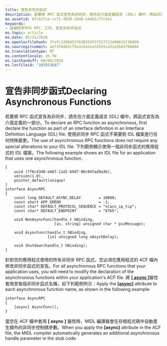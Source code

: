 ```yaml
---
title: 宣告非同步函式
description: 若要將 RPC 函式宣告為非同步，請先在介面定義語言 (IDL) 檔中，將函式宣告為介面定義的一部分。
ms.assetid: 8fc627ce-ccf1-40d9-a540-14461c7fc5e1
keywords:
- 遠端程序呼叫 RPC、工作、宣告非同步函式
ms.topic: article
ms.date: 05/31/2018
ms.openlocfilehash: 3fafc1208d53763835d72f527723d00816f38db9
ms.sourcegitcommit: ae73f4dd3cf5a3c6a1ea7d191ca32a5b01f6686b
ms.translationtype: MT
ms.contentlocale: zh-TW
ms.lasthandoff: 09/08/2020
ms.locfileid: "103933687"
---
```

# <a name="declaring-asynchronous-functions"></a><span data-ttu-id="cf423-104">宣告非同步函式</span><span class="sxs-lookup"><span data-stu-id="cf423-104">Declaring Asynchronous Functions</span></span>

<span data-ttu-id="cf423-105">若要將 RPC 函式宣告為非同步，請先在介面定義語言 (IDL) 檔中，將函式宣告為介面定義的一部分。</span><span class="sxs-lookup"><span data-stu-id="cf423-105">To declare an RPC function as asynchronous, first declare the function as part of an interface definition in an Interface Definition Language (IDL) file.</span></span> <span data-ttu-id="cf423-106">使用非同步 RPC 函式不需要對 IDL 檔案進行任何特殊變更。</span><span class="sxs-lookup"><span data-stu-id="cf423-106">The use of asynchronous RPC functions does not require any special alterations to your IDL file.</span></span> <span data-ttu-id="cf423-107">下列範例顯示使用一個非同步函式的應用程式的 IDL 檔案。</span><span class="sxs-lookup"><span data-stu-id="cf423-107">The following example shows an IDL file for an application that uses one asynchronous function.</span></span>

``` syntax
[ 
    uuid (7f6c4340-eb67-11d1-b9d7-00c04fad9a3b),
    version(1.0),
    pointer_default(unique)
]
interface AsyncRPC
{
    const long DEFAULT_ASYNC_DELAY        = 10000;
    const short APP_ERROR                 = -1;
    const char* DEFAULT_PROTOCOL_SEQUENCE = "ncacn_ip_tcp";
    const char* DEFAULT_ENDPOINT          = "8765";
 
    void NonAsyncFunc(handle_t hBinding,
                      [in, string] unsigned char * pszMessage);
 
    void AsyncFunc(handle_t hBinding,
                   [in] unsigned long nAsychDelay);
 
    void Shutdown(handle_t hBinding);
}
```

<span data-ttu-id="cf423-108">針對您的應用程式使用的所有非同步 RPC 函式，您必須在應用程式的 ACF 檔內修改非同步函式的宣告。</span><span class="sxs-lookup"><span data-stu-id="cf423-108">For all asynchronous RPC functions that your application uses, you will need to modify the declaration of the asynchronous functions within your application's ACF file.</span></span> <span data-ttu-id="cf423-109">將 [**\[ async \]**](../midl/async.md)屬性套用至每個非同步函式名稱，如下列範例所示：</span><span class="sxs-lookup"><span data-stu-id="cf423-109">Apply the [**\[async\]**](../midl/async.md) attribute to each asynchronous function name, as shown in the following example:</span></span>

``` syntax
interface AsyncRPC
{
    [async] AsyncFunc();
}
```

<span data-ttu-id="cf423-110">當您在 ACF 檔中套用 **\[ async \]** 屬性時，MIDL 編譯器會在存根程式碼中自動產生額外的非同步控制碼參數。</span><span class="sxs-lookup"><span data-stu-id="cf423-110">When you apply the **\[async\]** attribute in the ACF file, the MIDL compiler automatically generates an additional asynchronous handle parameter in the stub code.</span></span>

 

 